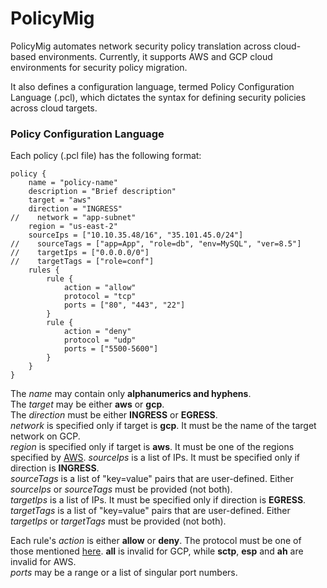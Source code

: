 # PolicyMig

PolicyMig automates network security policy translation across cloud-based environments. Currently, it supports AWS and 
GCP cloud environments for security policy migration.

It also defines a configuration language, termed Policy Configuration Language (.pcl), which dictates the syntax for 
defining security policies across cloud targets.

### Policy Configuration Language
Each policy (.pcl file) has the following format:
```
policy {
    name = "policy-name"
    description = "Brief description"
    target = "aws"
    direction = "INGRESS"
//    network = "app-subnet"
    region = "us-east-2"
    sourceIps = ["10.10.35.48/16", "35.101.45.0/24"]
//    sourceTags = ["app=App", "role=db", "env=MySQL", "ver=8.5"]
//    targetIps = ["0.0.0.0/0"]
//    targetTags = ["role=conf"]
    rules {
        rule {
            action = "allow"
            protocol = "tcp"
            ports = ["80", "443", "22"]
        }
        rule {
            action = "deny"
            protocol = "udp"
            ports = ["5500-5600"]
        }
    }
}
```

The _name_ may contain only **alphanumerics and hyphens**.<br>
The _target_ may be either **aws** or **gcp**.<br>
The _direction_ must be either **INGRESS** or **EGRESS**.<br>
_network_ is specified only if target is **gcp**. It must be the name of the target network on GCP.<br>
_region_ is specified only if target is **aws**. It must be one of the regions specified by 
[AWS](src/main/kotlin/policymig/util/PolicyUtils.kt).
_sourceIps_ is a list of IPs. It must be specified only if direction is **INGRESS**.<br>
_sourceTags_ is a list of "key=value" pairs that are user-defined. Either _sourceIps_ or _sourceTags_ must be provided 
(not both).<br>
_targetIps_ is a list of IPs. It must be specified only if direction is **EGRESS**.<br>
_targetTags_ is a list of "key=value" pairs that are user-defined. Either _targetIps_ or _targetTags_ must be provided 
(not both).<br>

Each rule's _action_ is either **allow** or **deny**.
The protocol must be one of those mentioned [here](src/main/kotlin/policymig/util/PolicyUtils.kt). **all** is invalid 
for GCP, while **sctp**, **esp** and **ah** are invalid for AWS.<br>
_ports_ may be a range or a list of singular port numbers.


